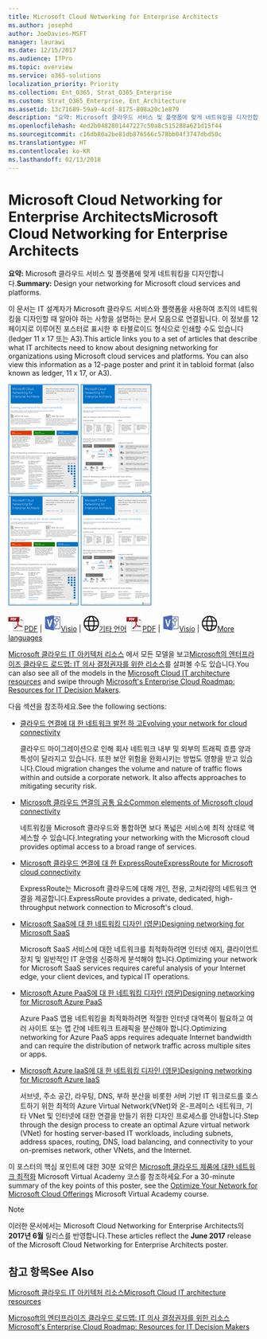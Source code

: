 ```yaml
---
title: Microsoft Cloud Networking for Enterprise Architects
ms.author: josephd
author: JoeDavies-MSFT
manager: laurawi
ms.date: 12/15/2017
ms.audience: ITPro
ms.topic: overview
ms.service: o365-solutions
localization_priority: Priority
ms.collection: Ent_O365, Strat_O365_Enterprise
ms.custom: Strat_O365_Enterprise, Ent_Architecture
ms.assetid: 13c71689-59a9-4cdf-8175-808a20c1e879
description: "요약: Microsoft 클라우드 서비스 및 플랫폼에 맞게 네트워킹을 디자인합니다."
ms.openlocfilehash: 4ed2b0482801447227c50a8c515288a621d15f44
ms.sourcegitcommit: c16db80a2be81db876566c578bb04f3747dbd50c
ms.translationtype: HT
ms.contentlocale: ko-KR
ms.lasthandoff: 02/13/2018
---
```

# <a name="microsoft-cloud-networking-for-enterprise-architects"></a><span data-ttu-id="a0195-103">Microsoft Cloud Networking for Enterprise Architects</span><span class="sxs-lookup"><span data-stu-id="a0195-103">Microsoft Cloud Networking for Enterprise Architects</span></span>

 <span data-ttu-id="a0195-104">**요약:** Microsoft 클라우드 서비스 및 플랫폼에 맞게 네트워킹을 디자인합니다.</span><span class="sxs-lookup"><span data-stu-id="a0195-104">**Summary:** Design your networking for Microsoft cloud services and platforms.</span></span>
  
<span data-ttu-id="a0195-p101">이 문서는 IT 설계자가 Microsoft 클라우드 서비스와 플랫폼을 사용하여 조직의 네트워킹을 디자인할 때 알아야 하는 사항을 설명하는 문서 모음으로 연결됩니다. 이 정보를 12페이지로 이루어진 포스터로 표시한 후 타블로이드 형식으로 인쇄할 수도 있습니다(ledger 11 x 17 또는 A3).</span><span class="sxs-lookup"><span data-stu-id="a0195-p101">This article links you to a set of articles that describe what IT architects need to know about designing networking for organizations using Microsoft cloud services and platforms. You can also view this information as a 12-page poster and print it in tabloid format (also known as ledger, 11 x 17, or A3).</span></span>
  
<span data-ttu-id="a0195-107">[![Microsoft 클라우드 네트워킹 모델의 축소판 이미지](images/95e8ab6a-b4d0-4836-acc1-b0b77ebf46e6.png)  
](https://go.microsoft.com/fwlink/p/?linkid=842073)</span><span class="sxs-lookup"><span data-stu-id="a0195-107">[![Thumb image for Microsoft cloud networking model](images/95e8ab6a-b4d0-4836-acc1-b0b77ebf46e6.png)  
](https://go.microsoft.com/fwlink/p/?linkid=842073)</span></span>
  
<span data-ttu-id="a0195-108">![PDF 파일](images/ITPro_Other_PDFicon.png)[PDF](https://go.microsoft.com/fwlink/p/?linkid=842073) | ![Visio 파일](images/ITPro_Other_VisioIcon.jpg)[Visio](https://go.microsoft.com/fwlink/p/?linkid=842074) | ![다른 언어 버전으로 페이지 보기](images/e16c992d-b0f8-48ae-bf44-db7a9fcaab9e.png)[기타 언어](https://www.microsoft.com/download/details.aspx?id=54425)</span><span class="sxs-lookup"><span data-stu-id="a0195-108">![PDF file](images/ITPro_Other_PDFicon.png)[PDF](https://go.microsoft.com/fwlink/p/?linkid=842073) | ![Visio file](images/ITPro_Other_VisioIcon.jpg)[Visio](https://go.microsoft.com/fwlink/p/?linkid=842074) | ![See a page with versions in additional languages](images/e16c992d-b0f8-48ae-bf44-db7a9fcaab9e.png)[More languages](https://www.microsoft.com/download/details.aspx?id=54425)</span></span>
  
<span data-ttu-id="a0195-109">[Microsoft 클라우드 IT 아키텍처 리소스](microsoft-cloud-it-architecture-resources.md) 에서 모든 모델을 보고[Microsoft의 엔터프라이즈 클라우드 로드맵: IT 의사 결정권자를 위한 리소스](https://aka.ms/cloudarchitecture)를 살펴볼 수도 있습니다.</span><span class="sxs-lookup"><span data-stu-id="a0195-109">You can also see all of the models in the [Microsoft Cloud IT architecture resources](microsoft-cloud-it-architecture-resources.md) and swipe through [Microsoft's Enterprise Cloud Roadmap: Resources for IT Decision Makers](https://aka.ms/cloudarchitecture).</span></span>
  
<span data-ttu-id="a0195-110">다음 섹션을 참조하세요.</span><span class="sxs-lookup"><span data-stu-id="a0195-110">See the following sections:</span></span>
  
- [<span data-ttu-id="a0195-111">클라우드 연결에 대 한 네트워크 발전 하 고</span><span class="sxs-lookup"><span data-stu-id="a0195-111">Evolving your network for cloud connectivity</span></span>](evolving-your-network-for-cloud-connectivity.md)
    
    <span data-ttu-id="a0195-p102">클라우드 마이그레이션으로 인해 회사 네트워크 내부 및 외부의 트래픽 흐름 양과 특성이 달라지고 있습니다. 또한 보안 위험을 완화시키는 방법도 영향을 받고 있습니다.</span><span class="sxs-lookup"><span data-stu-id="a0195-p102">Cloud migration changes the volume and nature of traffic flows within and outside a corporate network. It also affects approaches to mitigating security risk.</span></span>
    
- [<span data-ttu-id="a0195-114">Microsoft 클라우드 연결의 공통 요소</span><span class="sxs-lookup"><span data-stu-id="a0195-114">Common elements of Microsoft cloud connectivity</span></span>](common-elements-of-microsoft-cloud-connectivity.md)
    
    <span data-ttu-id="a0195-115">네트워킹을 Microsoft 클라우드와 통합하면 보다 폭넓은 서비스에 최적 상태로 액세스할 수 있습니다.</span><span class="sxs-lookup"><span data-stu-id="a0195-115">Integrating your networking with the Microsoft cloud provides optimal access to a broad range of services.</span></span>
    
- [<span data-ttu-id="a0195-116">Microsoft 클라우드 연결에 대 한 ExpressRoute</span><span class="sxs-lookup"><span data-stu-id="a0195-116">ExpressRoute for Microsoft cloud connectivity</span></span>](expressroute-for-microsoft-cloud-connectivity.md)
    
    <span data-ttu-id="a0195-117">ExpressRoute는 Microsoft 클라우드에 대해 개인, 전용, 고처리량의 네트워크 연결을 제공합니다.</span><span class="sxs-lookup"><span data-stu-id="a0195-117">ExpressRoute provides a private, dedicated, high-throughput network connection to Microsoft's cloud.</span></span>
    
- [<span data-ttu-id="a0195-118">Microsoft SaaS에 대 한 네트워킹 디자인 (영문)</span><span class="sxs-lookup"><span data-stu-id="a0195-118">Designing networking for Microsoft SaaS</span></span>](designing-networking-for-microsoft-saas.md)
    
    <span data-ttu-id="a0195-119">Microsoft SaaS 서비스에 대한 네트워크를 최적화하려면 인터넷 에지, 클라이언트 장치 및 일반적인 IT 운영을 신중하게 분석해야 합니다.</span><span class="sxs-lookup"><span data-stu-id="a0195-119">Optimizing your network for Microsoft SaaS services requires careful analysis of your Internet edge, your client devices, and typical IT operations.</span></span>
    
- [<span data-ttu-id="a0195-120">Microsoft Azure PaaS에 대 한 네트워킹 디자인 (영문)</span><span class="sxs-lookup"><span data-stu-id="a0195-120">Designing networking for Microsoft Azure PaaS</span></span>](designing-networking-for-microsoft-azure-paas.md)
    
    <span data-ttu-id="a0195-121">Azure PaaS 앱용 네트워킹을 최적화하려면 적절한 인터넷 대역폭이 필요하고 여러 사이트 또는 앱 간에 네트워크 트래픽을 분산해야 합니다.</span><span class="sxs-lookup"><span data-stu-id="a0195-121">Optimizing networking for Azure PaaS apps requires adequate Internet bandwidth and can require the distribution of network traffic across multiple sites or apps.</span></span>
    
- [<span data-ttu-id="a0195-122">Microsoft Azure IaaS에 대 한 네트워킹 디자인 (영문)</span><span class="sxs-lookup"><span data-stu-id="a0195-122">Designing networking for Microsoft Azure IaaS</span></span>](designing-networking-for-microsoft-azure-iaas.md)
    
    <span data-ttu-id="a0195-123">서브넷, 주소 공간, 라우팅, DNS, 부하 분산을 비롯한 서버 기반 IT 워크로드를 호스트하기 위한 최적의 Azure Virtual Network(VNet)와 온-프레미스 네트워크, 기타 VNet 및 인터넷에 대한 연결을 만들기 위한 디자인 프로세스를 안내합니다.</span><span class="sxs-lookup"><span data-stu-id="a0195-123">Step through the design process to create an optimal Azure virtual network (VNet) for hosting server-based IT workloads, including subnets, address spaces, routing, DNS, load balancing, and connectivity to your on-premises network, other VNets, and the Internet.</span></span>
    
<span data-ttu-id="a0195-124">이 포스터의 핵심 포인트에 대한 30분 요약은 [Microsoft 클라우드 제품에 대한 네트워크 최적화](https://mva.microsoft.com/ko-KR/training-courses/optimize-your-network-for-microsoft-cloud-offerings-17743) Microsoft Virtual Academy 코스를 참조하세요.</span><span class="sxs-lookup"><span data-stu-id="a0195-124">For a 30-minute summary of the key points of this poster, see the [Optimize Your Network for Microsoft Cloud Offerings](https://mva.microsoft.com/ko-KR/training-courses/optimize-your-network-for-microsoft-cloud-offerings-17743) Microsoft Virtual Academy course.</span></span>
  
> [!NOTE]
> <span data-ttu-id="a0195-125">이러한 문서에서는 Microsoft Cloud Networking for Enterprise Architects의 **2017년 6월** 릴리스를 반영합니다.</span><span class="sxs-lookup"><span data-stu-id="a0195-125">These articles reflect the **June 2017** release of the Microsoft Cloud Networking for Enterprise Architects poster.</span></span>
  
## <a name="see-also"></a><span data-ttu-id="a0195-126">참고 항목</span><span class="sxs-lookup"><span data-stu-id="a0195-126">See Also</span></span>

[<span data-ttu-id="a0195-127">Microsoft 클라우드 IT 아키텍처 리소스</span><span class="sxs-lookup"><span data-stu-id="a0195-127">Microsoft Cloud IT architecture resources</span></span>](microsoft-cloud-it-architecture-resources.md)

[<span data-ttu-id="a0195-128">Microsoft의 엔터프라이즈 클라우드 로드맵: IT 의사 결정권자를 위한 리소스</span><span class="sxs-lookup"><span data-stu-id="a0195-128">Microsoft's Enterprise Cloud Roadmap: Resources for IT Decision Makers</span></span>](https://sway.com/FJ2xsyWtkJc2taRD)




